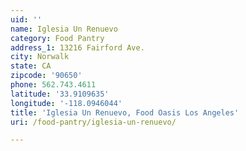 ```yaml
---
uid: ''
name: Iglesia Un Renuevo
category: Food Pantry
address_1: 13216 Fairford Ave.
city: Norwalk
state: CA
zipcode: '90650'
phone: 562.743.4611
latitude: '33.9109635'
longitude: '-118.0946044'
title: 'Iglesia Un Renuevo, Food Oasis Los Angeles'
uri: /food-pantry/iglesia-un-renuevo/

---
```

